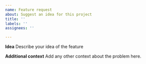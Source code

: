 ```yaml
---
name: Feature request
about: Suggest an idea for this project
title: ''
labels: ''
assignees: ''

---
```


**Idea**
Describe your idea of the feature

**Additional context**
Add any other context about the problem here.
